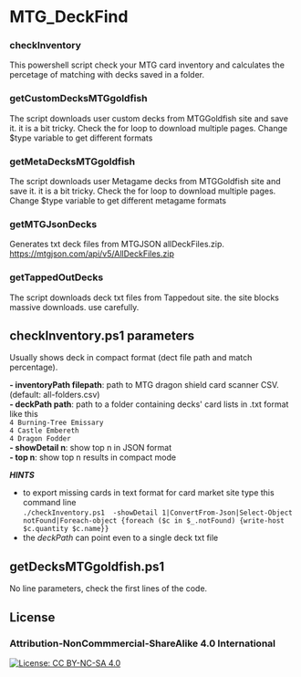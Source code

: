 # MTG_DeckFind

### checkInventory
This powershell script check your MTG card inventory and calculates the percetage of matching with decks saved in a folder.

### getCustomDecksMTGgoldfish
The script downloads user custom decks from MTGGoldfish site and save it. it is a bit tricky. Check the for loop to download multiple pages. Change $type variable to get different formats

### getMetaDecksMTGgoldfish
The script downloads user Metagame decks from MTGGoldfish site and save it. it is a bit tricky. Check the for loop to download multiple pages. Change $type variable to get different metagame formats

### getMTGJsonDecks
Generates txt deck files from MTGJSON allDeckFiles.zip. https://mtgjson.com/api/v5/AllDeckFiles.zip 

### getTappedOutDecks
The script downloads deck txt files from Tappedout site. the site blocks massive downloads. use carefully.

## checkInventory.ps1 parameters
Usually shows deck in compact format (dect file path and match percentage).

**- inventoryPath filepath**: path to MTG dragon shield card scanner CSV. (default: all-folders.csv) <br>
**- deckPath path**: path to a folder containing decks' card lists in .txt format like this <br>
    `4 Burning-Tree Emissary` <br>`4 Castle Embereth` <br> `4 Dragon Fodder` <br> 
**- showDetail n**: show top n in JSON format <br>
**- top n**: show top n results in compact mode <br>

***HINTS*** 
- to export missing cards in text format for card market site type this command line <br>
    `./checkInventory.ps1  -showDetail 1|ConvertFrom-Json|Select-Object notFound|Foreach-object {foreach ($c in $_.notFound) {write-host $c.quantity $c.name}}`
- the *deckPath* can point even to a single deck txt file <br>

    
## getDecksMTGgoldfish.ps1
No line parameters, check the first lines of the code.


## License
### Attribution-NonCommmercial-ShareAlike 4.0 International 
[![License: CC BY-NC-SA 4.0](https://img.shields.io/badge/License-CC_BY--NC--SA_4.0-lightgrey.svg)](https://creativecommons.org/licenses/by-nc-sa/4.0/)
